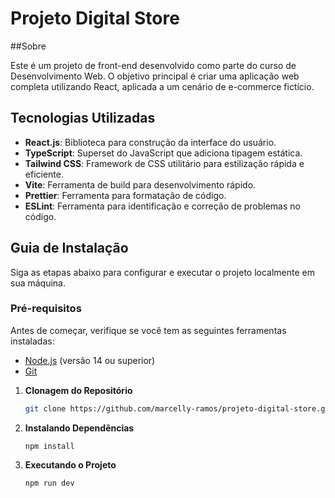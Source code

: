 # Projeto Digital Store

##Sobre

Este é um projeto de front-end desenvolvido como parte do curso de Desenvolvimento Web. O objetivo principal é criar uma aplicação web completa utilizando React, aplicada a um cenário de e-commerce fictício.

## Tecnologias Utilizadas

- **React.js**: Biblioteca para construção da interface do usuário.
- **TypeScript**: Superset do JavaScript que adiciona tipagem estática.
- **Tailwind CSS**: Framework de CSS utilitário para estilização rápida e eficiente.
- **Vite**: Ferramenta de build para desenvolvimento rápido.
- **Prettier**: Ferramenta para formatação de código.
- **ESLint**: Ferramenta para identificação e correção de problemas no código.

## Guia de Instalação

Siga as etapas abaixo para configurar e executar o projeto localmente em sua máquina.

### Pré-requisitos

Antes de começar, verifique se você tem as seguintes ferramentas instaladas:

- [Node.js](https://nodejs.org/) (versão 14 ou superior)
- [Git](https://git-scm.com/)

1. **Clonagem do Repositório**

   ```bash
   git clone https://github.com/marcelly-ramos/projeto-digital-store.git

2. **Instalando Dependências**

    ```
    npm install

3. **Executando o Projeto**

    ```
    npm run dev
